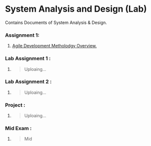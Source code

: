 # System Analysis and Design (Lab) 

Contains Documents of System Analysis & Design. 

### Assignment 1:
1. [Agile Development Metholodgy Overview.](https://github.com/MinulHassanLizon/System-Analysis-and-Design/blob/MinulHassanLizon-Assignment-1/Agile%20development.pdf/)
### Lab Assignment 1 : 
1. >Uploaing...
### Lab Assignment 2 :
1. >Uploaing...
### Project :
1. >Uploaing...
### Mid Exam :
1. >Mid
